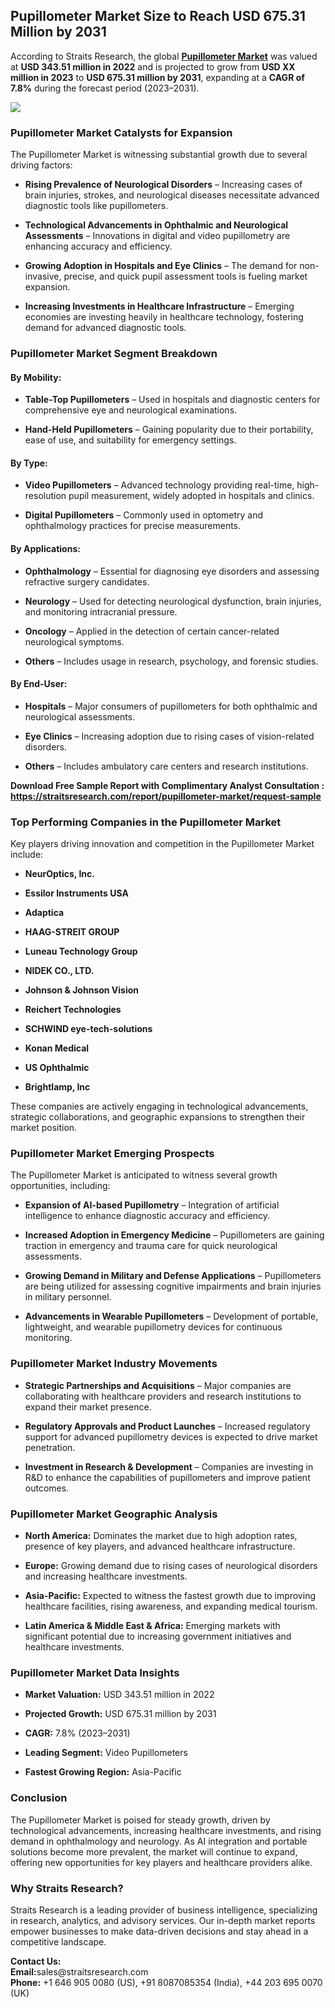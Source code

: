 <h2 data-pm-slice="">Pupillometer Market Size to Reach USD 675.31 Million by 2031</h2>
<p data-pm-slice="">According to Straits Research, the global <strong><a href="https://straitsresearch.com/report/pupillometer-market">Pupillometer Market</a></strong>&nbsp;was valued at <strong>USD 343.51 million in 2022</strong> and is projected to grow from <strong>USD XX million in 2023</strong> to <strong>USD 675.31 million by 2031</strong>, expanding at a <strong>CAGR of 7.8%</strong> during the forecast period (2023&ndash;2031).</p>
<img src="https://hallbook.com.br/content/uploads/photos/2025/02/hallbook_b648da707ae90ca73547534a11210938.png">
<h3><strong>Pupillometer Market Catalysts for Expansion</strong></h3>
<p>The Pupillometer Market is witnessing substantial growth due to several driving factors:</p>
<ul data-spread="">
<li>
<p><strong>Rising Prevalence of Neurological Disorders</strong> &ndash; Increasing cases of brain injuries, strokes, and neurological diseases necessitate advanced diagnostic tools like pupillometers.</p>
</li>
<li>
<p><strong>Technological Advancements in Ophthalmic and Neurological Assessments</strong> &ndash; Innovations in digital and video pupillometry are enhancing accuracy and efficiency.</p>
</li>
<li>
<p><strong>Growing Adoption in Hospitals and Eye Clinics</strong> &ndash; The demand for non-invasive, precise, and quick pupil assessment tools is fueling market expansion.</p>
</li>
<li>
<p><strong>Increasing Investments in Healthcare Infrastructure</strong> &ndash; Emerging economies are investing heavily in healthcare technology, fostering demand for advanced diagnostic tools.</p>
</li>
</ul>
<h3><strong>Pupillometer Market Segment Breakdown</strong></h3>
<h4><strong>By Mobility:</strong></h4>
<ul data-spread="">
<li>
<p><strong>Table-Top Pupillometers</strong> &ndash; Used in hospitals and diagnostic centers for comprehensive eye and neurological examinations.</p>
</li>
<li>
<p><strong>Hand-Held Pupillometers</strong> &ndash; Gaining popularity due to their portability, ease of use, and suitability for emergency settings.</p>
</li>
</ul>
<h4><strong>By Type:</strong></h4>
<ul data-spread="">
<li>
<p><strong>Video Pupillometers</strong> &ndash; Advanced technology providing real-time, high-resolution pupil measurement, widely adopted in hospitals and clinics.</p>
</li>
<li>
<p><strong>Digital Pupillometers</strong> &ndash; Commonly used in optometry and ophthalmology practices for precise measurements.</p>
</li>
</ul>
<h4><strong>By Applications:</strong></h4>
<ul data-spread="">
<li>
<p><strong>Ophthalmology</strong> &ndash; Essential for diagnosing eye disorders and assessing refractive surgery candidates.</p>
</li>
<li>
<p><strong>Neurology</strong> &ndash; Used for detecting neurological dysfunction, brain injuries, and monitoring intracranial pressure.</p>
</li>
<li>
<p><strong>Oncology</strong> &ndash; Applied in the detection of certain cancer-related neurological symptoms.</p>
</li>
<li>
<p><strong>Others</strong> &ndash; Includes usage in research, psychology, and forensic studies.</p>
</li>
</ul>
<h4><strong>By End-User:</strong></h4>
<ul data-spread="">
<li>
<p><strong>Hospitals</strong> &ndash; Major consumers of pupillometers for both ophthalmic and neurological assessments.</p>
</li>
<li>
<p><strong>Eye Clinics</strong> &ndash; Increasing adoption due to rising cases of vision-related disorders.</p>
</li>
<li>
<p><strong>Others</strong> &ndash; Includes ambulatory care centers and research institutions.</p>
</li>
</ul>
<p><strong>Download Free Sample Report with&nbsp;Complimentary Analyst Consultation : <a href="https://straitsresearch.com/report/pupillometer-market/request-sample">https://straitsresearch.com/report/pupillometer-market/request-sample</a><br /></strong></p>
<h3><strong>Top Performing Companies in the Pupillometer Market</strong></h3>
<p>Key players driving innovation and competition in the Pupillometer Market include:</p>
<ul data-spread="">
<li>
<p><strong>NeurOptics, Inc.</strong></p>
</li>
<li>
<p><strong>Essilor Instruments USA</strong></p>
</li>
<li>
<p><strong>Adaptica</strong></p>
</li>
<li>
<p><strong>HAAG-STREIT GROUP</strong></p>
</li>
<li>
<p><strong>Luneau Technology Group</strong></p>
</li>
<li>
<p><strong>NIDEK CO., LTD.</strong></p>
</li>
<li>
<p><strong>Johnson &amp; Johnson Vision</strong></p>
</li>
<li>
<p><strong>Reichert Technologies</strong></p>
</li>
<li>
<p><strong>SCHWIND eye-tech-solutions</strong></p>
</li>
<li>
<p><strong>Konan Medical</strong></p>
</li>
<li>
<p><strong>US Ophthalmic</strong></p>
</li>
<li>
<p><strong>Brightlamp, Inc</strong></p>
</li>
</ul>
<p>These companies are actively engaging in technological advancements, strategic collaborations, and geographic expansions to strengthen their market position.</p>
<h3><strong>Pupillometer Market Emerging Prospects</strong></h3>
<p>The Pupillometer Market is anticipated to witness several growth opportunities, including:</p>
<ul data-spread="">
<li>
<p><strong>Expansion of AI-based Pupillometry</strong> &ndash; Integration of artificial intelligence to enhance diagnostic accuracy and efficiency.</p>
</li>
<li>
<p><strong>Increased Adoption in Emergency Medicine</strong> &ndash; Pupillometers are gaining traction in emergency and trauma care for quick neurological assessments.</p>
</li>
<li>
<p><strong>Growing Demand in Military and Defense Applications</strong> &ndash; Pupillometers are being utilized for assessing cognitive impairments and brain injuries in military personnel.</p>
</li>
<li>
<p><strong>Advancements in Wearable Pupillometers</strong> &ndash; Development of portable, lightweight, and wearable pupillometry devices for continuous monitoring.</p>
</li>
</ul>
<h3><strong>Pupillometer Market Industry Movements</strong></h3>
<ul data-spread="">
<li>
<p><strong>Strategic Partnerships and Acquisitions</strong> &ndash; Major companies are collaborating with healthcare providers and research institutions to expand their market presence.</p>
</li>
<li>
<p><strong>Regulatory Approvals and Product Launches</strong> &ndash; Increased regulatory support for advanced pupillometry devices is expected to drive market penetration.</p>
</li>
<li>
<p><strong>Investment in Research &amp; Development</strong> &ndash; Companies are investing in R&amp;D to enhance the capabilities of pupillometers and improve patient outcomes.</p>
</li>
</ul>
<h3><strong>Pupillometer Market Geographic Analysis</strong></h3>
<ul data-spread="">
<li>
<p><strong>North America:</strong> Dominates the market due to high adoption rates, presence of key players, and advanced healthcare infrastructure.</p>
</li>
<li>
<p><strong>Europe:</strong> Growing demand due to rising cases of neurological disorders and increasing healthcare investments.</p>
</li>
<li>
<p><strong>Asia-Pacific:</strong> Expected to witness the fastest growth due to improving healthcare facilities, rising awareness, and expanding medical tourism.</p>
</li>
<li>
<p><strong>Latin America &amp; Middle East &amp; Africa:</strong> Emerging markets with significant potential due to increasing government initiatives and healthcare investments.</p>
</li>
</ul>
<h3><strong>Pupillometer Market Data Insights</strong></h3>
<ul data-spread="">
<li>
<p><strong>Market Valuation:</strong> USD 343.51 million in 2022</p>
</li>
<li>
<p><strong>Projected Growth:</strong> USD 675.31 million by 2031</p>
</li>
<li>
<p><strong>CAGR:</strong> 7.8% (2023&ndash;2031)</p>
</li>
<li>
<p><strong>Leading Segment:</strong> Video Pupillometers</p>
</li>
<li>
<p><strong>Fastest Growing Region:</strong> Asia-Pacific</p>
</li>
</ul>
<h3><strong>Conclusion</strong></h3>
<p>The Pupillometer Market is poised for steady growth, driven by technological advancements, increasing healthcare investments, and rising demand in ophthalmology and neurology. As AI integration and portable solutions become more prevalent, the market will continue to expand, offering new opportunities for key players and healthcare providers alike.</p>
<h3><strong>Why Straits Research?</strong></h3>
<p>Straits Research is a leading provider of business intelligence, specializing in research, analytics, and advisory services. Our in-depth market reports empower businesses to make data-driven decisions and stay ahead in a competitive landscape.</p>
<p><strong>Contact Us:</strong><br /><strong>Email:</strong><a>sales@straitsresearch.com</a><br /><strong>Phone:</strong> +1 646 905 0080 (US), +91 8087085354 (India), +44 203 695 0070 (UK)</p>
